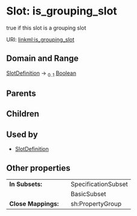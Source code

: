 
# Slot: is_grouping_slot

true if this slot is a grouping slot

URI: [linkml:is_grouping_slot](https://w3id.org/linkml/is_grouping_slot)


## Domain and Range

[SlotDefinition](SlotDefinition.md) &#8594;  <sub>0..1</sub> [Boolean](types/Boolean.md)

## Parents


## Children


## Used by

 * [SlotDefinition](SlotDefinition.md)

## Other properties

|  |  |  |
| --- | --- | --- |
| **In Subsets:** | | SpecificationSubset |
|  | | BasicSubset |
| **Close Mappings:** | | sh:PropertyGroup |
